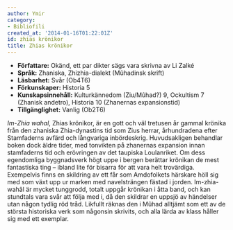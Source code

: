 ```yaml
---
author: Ymir
category:
- Bibliofili
created_at: '2014-01-16T01:22:01Z'
id: zhias krönikor
title: Zhias krönikor
---
```

-   **Författare:** Okänd, ett par dikter sägs vara skrivna av Li Zalké
-   **Språk:** Zhaniska, Zhizhia-dialekt (Mûhadinsk skrift)
-   **Läsbarhet:** Svår (Ob4T6)
-   **Förkunskaper:** Historia 5
-   **Kunskapsinnehåll:** Kulturkännedom (Ziu/Mûhad?) 9, Ockultism 7 (Zhanisk andetro), Historia 10 (Zhanernas expansionstid)
-   **Tillgänglighet:** Vanlig (Ob2T6)

*Im-Zhia wahal*, Zhias krönikor, är en gott och väl tretusen år gammal krönika från den zhaniska Zhia-dynastins tid som Zius herrar, århundradena efter Stamfaderns avfärd och långvariga inbördeskrig. Huvudsakligen behandlar boken dock äldre tider, med tonvikten på zhanernas expansion innan stamfaderns tid och erövringen av det taupiska Loulanriket. Om dess egendomliga byggnadsverk högt uppe i bergen berättar krönikan de mest fantastiska ting – ibland lite för bisarra för att vara helt trovärdiga. Exempelvis finns en skildring av ett får som Amdofolkets härskare höll sig med som växt upp ur marken med navelsträngen fästad i jorden. Im-zhia-wahâl är mycket tunggrodd, totalt uppgår krönikan i åtta band, och kan stundtals vara svår att följa med i, då den skildrar en uppsjö av händelser utan någon tydlig röd tråd. Likfullt räknas den i Mûhad alltjämt som ett av de största historiska verk som någonsin skrivits, och alla lärda av klass håller sig med ett exemplar.